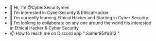 - 👋 Hi, I’m @CyberSecuritymen
- 👀 I’m interested in CyberSecurity & EthicalHacker 
- 🌱 I’m currently learning Ethical Hacker and Starting in Cyber Security 
- 💞️ I’m looking to collaborate on any one around the world his interested in Ethical Hacker & Cyber Security 
- 📫 How to reach me on Discord app  " Samer95#6813 " 

<!---
CyberSecuritymen/CyberSecuritymen is a ✨ special ✨ repository because its `README.md` (this file) appears on your GitHub profile.
You can click the Preview link to take a look at your changes.
--->
